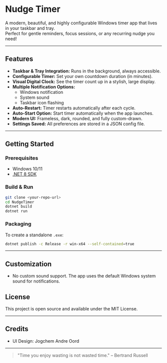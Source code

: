 # Nudge Timer

A modern, beautiful, and highly configurable Windows timer app that lives in your taskbar and tray.  
Perfect for gentle reminders, focus sessions, or any recurring nudge you need!

---

## Features

- **Taskbar & Tray Integration:** Runs in the background, always accessible.
- **Configurable Timer:** Set your own countdown duration (in minutes).
- **Visual Digital Clock:** See the timer count up in a stylish, large display.
- **Multiple Notification Options:**
  - Windows notification
  - System sound
  - Taskbar icon flashing
- **Auto-Restart:** Timer restarts automatically after each cycle.
- **Auto-Start Option:** Start timer automatically when the app launches.
- **Modern UI:** Frameless, dark, rounded, and fully custom-drawn.
- **Settings Saved:** All preferences are stored in a JSON config file.

---

## Getting Started

### Prerequisites

- Windows 10/11
- [.NET 8 SDK](https://dotnet.microsoft.com/en-us/download/dotnet/8.0)

### Build & Run

```sh
git clone <your-repo-url>
cd NudgeTimer
dotnet build
dotnet run
```

### Packaging

To create a standalone `.exe`:

```sh
dotnet publish -c Release -r win-x64 --self-contained=true
```

---

## Customization

- No custom sound support. The app uses the default Windows system sound for notifications.

## License

This project is open source and available under the MIT License.

---

## Credits

- UI Design: Jogchem Andre Oord

---

> "Time you enjoy wasting is not wasted time." – Bertrand Russell 